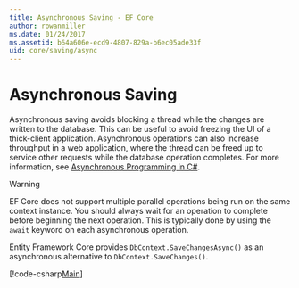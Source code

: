 ```yaml
---
title: Asynchronous Saving - EF Core
author: rowanmiller
ms.date: 01/24/2017
ms.assetid: b64a606e-ecd9-4807-829a-b6ec05ade33f
uid: core/saving/async
---
```


# Asynchronous Saving

Asynchronous saving avoids blocking a thread while the changes are written to the database. This can be useful to avoid freezing the UI of a thick-client application. Asynchronous operations can also increase throughput in a web application, where the thread can be freed up to service other requests while the database operation completes. For more information, see [Asynchronous Programming in C#](https://docs.microsoft.com/dotnet/csharp/async).

> [!WARNING]  
> EF Core does not support multiple parallel operations being run on the same context instance. You should always wait for an operation to complete before beginning the next operation. This is typically done by using the `await` keyword on each asynchronous operation.

Entity Framework Core provides `DbContext.SaveChangesAsync()` as an asynchronous alternative to `DbContext.SaveChanges()`.

[!code-csharp[Main](../../../samples/core/Saving/Async/Sample.cs#Sample)]
